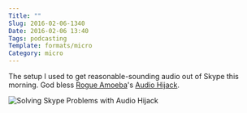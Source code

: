 ```yaml
---
Title: ""
Slug: 2016-02-06-1340
Date: 2016-02-06 13:40
Tags: podcasting
Template: formats/micro
Category: micro
---
```


The setup I used to get reasonable-sounding audio out of Skype this morning. God
bless [Rogue Amoeba]'s [Audio Hijack].

![Solving Skype Problems with Audio Hijack](//cdn.chriskrycho.com/images/hijack-skype-problems.png)

[Rogue Amoeba]: https://rogueamoeba.com/
[Audio Hijack]: https://rogueamoeba.com/audiohijack/
